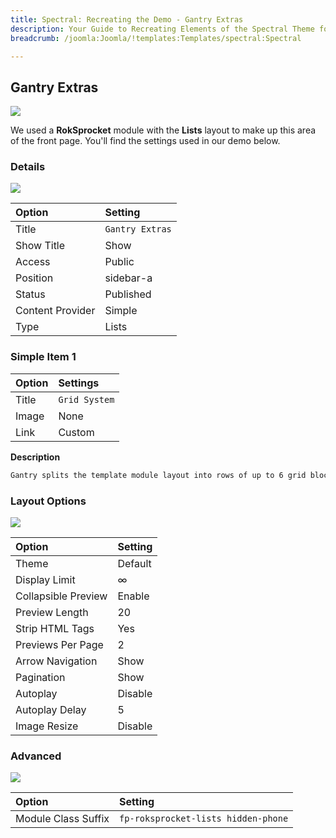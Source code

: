```yaml
---
title: Spectral: Recreating the Demo - Gantry Extras
description: Your Guide to Recreating Elements of the Spectral Theme for Joomla
breadcrumb: /joomla:Joomla/!templates:Templates/spectral:Spectral

---
```


Gantry Extras
-----

![][demo]

We used a **RokSprocket** module with the **Lists** layout to make up this area of the front page. You'll find the settings used in our demo below.

### Details

![][demo2]

| Option           | Setting         |  
| :--------------- | :-------------- |  
| Title            | `Gantry Extras` |  
| Show Title       | Show            |  
| Access           | Public          |  
| Position         | sidebar-a       |  
| Status           | Published       |  
| Content Provider | Simple          |  
| Type             | Lists           |  

### Simple Item 1

| Option | Settings       |  
| :----- | :------------- |  
| Title  | `Grid System`  |  
| Image  | None           |  
| Link   | Custom         |  

**Description**

~~~ .html
Gantry splits the template module layout into rows of up to 6 grid blocks.
~~~

### Layout Options

![][demo3]

| Option              | Setting              |  
| :------------------ | :------------------- |  
| Theme               | Default              |  
| Display Limit       | ∞                    |  
| Collapsible Preview | Enable               |  
| Preview Length      | 20                   |  
| Strip HTML Tags     | Yes                  |  
| Previews Per Page   | 2                    |  
| Arrow Navigation    | Show                 |  
| Pagination          | Show                 |  
| Autoplay            | Disable              |  
| Autoplay Delay      | 5                    |  
| Image Resize        | Disable              |  

### Advanced

![][demo4]

| Option              | Setting                             |  
| :------------------ | :---------------------------------- |  
| Module Class Suffix | `fp-roksprocket-lists hidden-phone` |  

[demo]: assets/demo_7.jpeg
[demo2]: assets/gantry_1.jpeg
[demo3]: assets/gantry_2.jpeg
[demo4]: assets/gantry_3.jpeg
[demo5]: assets/lists_4.jpeg
